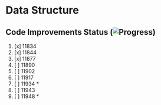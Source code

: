# Data Structure

## Code Improvements Status (![Progress](http://progressed.io/bar/33))

1. [x] 11834
2. [x] 11844
3. [x] 11877
4. [ ] 11890
5. [ ] 11902
6. [ ] 11917
7. [ ] 11934 *
8. [ ] 11943
9. [ ] 11948 *
